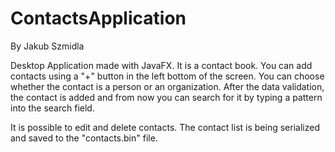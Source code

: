 # ContactsApplication
By Jakub Szmidla

Desktop Application made with JavaFX.
It is a contact book. You can add contacts using a "+" button in the left bottom of the screen.
You can choose whether the contact is a person or an organization. After the data validation, the contact
is added and from now you can search for it by typing a pattern into the search field.

It is possible to edit and delete contacts.
The contact list is being serialized and saved to the "contacts.bin" file.
